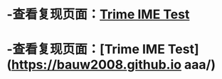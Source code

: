 # -查看复现页面：[Trime IME Test](https://github.com/bauw2008/aaa/blob/main/b.html)


# -查看复现页面：[Trime IME Test](https://bauw2008.github.io aaa/)
